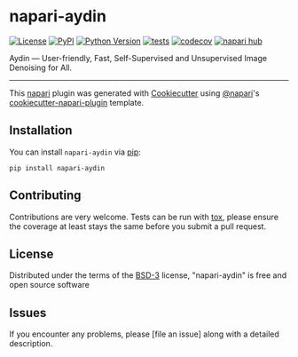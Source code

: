 # napari-aydin

[![License](https://img.shields.io/pypi/l/napari-aydin.svg?color=green)](https://github.com/AhmetCanSolak/napari-aydin/raw/main/LICENSE)
[![PyPI](https://img.shields.io/pypi/v/napari-aydin.svg?color=green)](https://pypi.org/project/napari-aydin)
[![Python Version](https://img.shields.io/pypi/pyversions/napari-aydin.svg?color=green)](https://python.org)
[![tests](https://github.com/AhmetCanSolak/napari-aydin/workflows/tests/badge.svg)](https://github.com/AhmetCanSolak/napari-aydin/actions)
[![codecov](https://codecov.io/gh/AhmetCanSolak/napari-aydin/branch/main/graph/badge.svg)](https://codecov.io/gh/AhmetCanSolak/napari-aydin)
[![napari hub](https://img.shields.io/endpoint?url=https://api.napari-hub.org/shields/napari-aydin)](https://napari-hub.org/plugins/napari-aydin)

Aydin — User-friendly, Fast, Self-Supervised and Unsupervised Image Denoising for All. 

----------------------------------

This [napari] plugin was generated with [Cookiecutter] using [@napari]'s [cookiecutter-napari-plugin] template.

<!--
Don't miss the full getting started guide to set up your new package:
https://github.com/napari/cookiecutter-napari-plugin#getting-started

and review the napari docs for plugin developers:
https://napari.org/docs/plugins/index.html
-->

## Installation

You can install `napari-aydin` via [pip]:

    pip install napari-aydin




## Contributing

Contributions are very welcome. Tests can be run with [tox], please ensure
the coverage at least stays the same before you submit a pull request.

## License

Distributed under the terms of the [BSD-3] license,
"napari-aydin" is free and open source software

## Issues

If you encounter any problems, please [file an issue] along with a detailed description.

[napari]: https://github.com/napari/napari
[Cookiecutter]: https://github.com/audreyr/cookiecutter
[@napari]: https://github.com/napari
[MIT]: http://opensource.org/licenses/MIT
[BSD-3]: http://opensource.org/licenses/BSD-3-Clause
[GNU GPL v3.0]: http://www.gnu.org/licenses/gpl-3.0.txt
[GNU LGPL v3.0]: http://www.gnu.org/licenses/lgpl-3.0.txt
[Apache Software License 2.0]: http://www.apache.org/licenses/LICENSE-2.0
[Mozilla Public License 2.0]: https://www.mozilla.org/media/MPL/2.0/index.txt
[cookiecutter-napari-plugin]: https://github.com/napari/cookiecutter-napari-plugin

[napari]: https://github.com/napari/napari
[tox]: https://tox.readthedocs.io/en/latest/
[pip]: https://pypi.org/project/pip/
[PyPI]: https://pypi.org/
